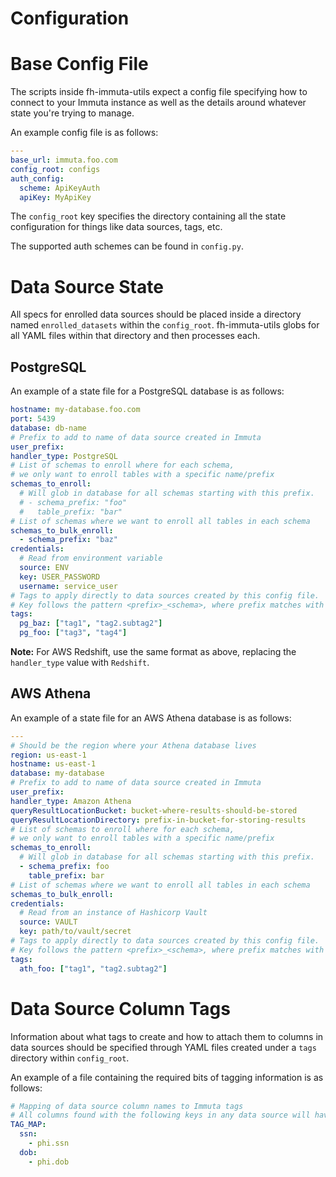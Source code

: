 Configuration
=============

# Base Config File
The scripts inside fh-immuta-utils expect a config file specifying how to connect to your Immuta instance as well as the details around whatever state you're trying to manage.

An example config file is as follows:

``` yaml
---
base_url: immuta.foo.com
config_root: configs
auth_config:
  scheme: ApiKeyAuth
  apiKey: MyApiKey
```

The `config_root` key specifies the directory containing all the state configuration for things like data sources, tags, etc.

The supported auth schemes can be found in `config.py`.

# Data Source State

All specs for enrolled data sources should be placed inside a directory named `enrolled_datasets` within the `config_root`.
fh-immuta-utils globs for all YAML files within that directory and then processes each.

## PostgreSQL

An example of a state file for a PostgreSQL database is as follows:

``` yaml
hostname: my-database.foo.com
port: 5439
database: db-name
# Prefix to add to name of data source created in Immuta
user_prefix:
handler_type: PostgreSQL
# List of schemas to enroll where for each schema,
# we only want to enroll tables with a specific name/prefix
schemas_to_enroll:
  # Will glob in database for all schemas starting with this prefix.
  # - schema_prefix: "foo"
  #   table_prefix: "bar"
# List of schemas where we want to enroll all tables in each schema
schemas_to_bulk_enroll:
  - schema_prefix: "baz"
credentials:
  # Read from environment variable
  source: ENV
  key: USER_PASSWORD
  username: service_user
# Tags to apply directly to data sources created by this config file.
# Key follows the pattern <prefix>_<schema>, where prefix matches with PREFIX_MAP in data_source.py
tags:
  pg_baz: ["tag1", "tag2.subtag2"]
  pg_foo: ["tag3", "tag4"]
```

**Note:** For AWS Redshift, use the same format as above, replacing the `handler_type` value with `Redshift`.

## AWS Athena

An example of a state file for an AWS Athena database is as follows:

``` yaml
---
# Should be the region where your Athena database lives
region: us-east-1
hostname: us-east-1
database: my-database
# Prefix to add to name of data source created in Immuta
user_prefix:
handler_type: Amazon Athena
queryResultLocationBucket: bucket-where-results-should-be-stored
queryResultLocationDirectory: prefix-in-bucket-for-storing-results
# List of schemas to enroll where for each schema,
# we only want to enroll tables with a specific name/prefix
schemas_to_enroll:
  # Will glob in database for all schemas starting with this prefix.
  - schema_prefix: foo
    table_prefix: bar
# List of schemas where we want to enroll all tables in each schema
schemas_to_bulk_enroll:
credentials:
  # Read from an instance of Hashicorp Vault
  source: VAULT
  key: path/to/vault/secret
# Tags to apply directly to data sources created by this config file.
# Key follows the pattern <prefix>_<schema>, where prefix matches with PREFIX_MAP in data_source.py
tags:
  ath_foo: ["tag1", "tag2.subtag2"]
```

# Data Source Column Tags

Information about what tags to create and how to attach them to columns in data sources should be specified through YAML files created under a `tags` directory within `config_root`.

An example of a file containing the required bits of tagging information is as follows:

``` yaml
# Mapping of data source column names to Immuta tags
# All columns found with the following keys in any data source will have the specified list of tags attached to them.
TAG_MAP:
  ssn:
    - phi.ssn
  dob:
    - phi.dob

```
